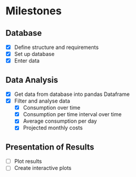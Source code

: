 # Milestones
## Database
- [x] Define structure and requirements
- [x] Set up database
- [x] Enter data

## Data Analysis
- [x] Get data from database into pandas Dataframe
- [x] Filter and analyse data
  - [x] Consumption over time
  - [x] Consumption per time interval over time
  - [x] Average consumption per day
  - [x] Projected monthly costs

## Presentation of Results
- [ ] Plot results
- [ ] Create interactive plots
